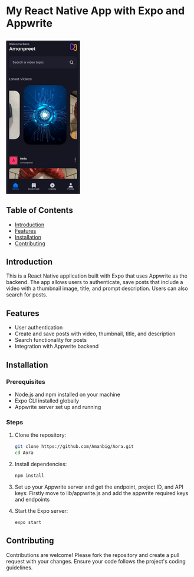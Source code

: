 # My React Native App with Expo and Appwrite

##

<img src="https://github.com/Amanbig/Aora/blob/master/images.jpg" alt="App Banner" width="200"/>

## Table of Contents

- [Introduction](#introduction)
- [Features](#features)
- [Installation](#installation)
- [Contributing](#contributing)

## Introduction

This is a React Native application built with Expo that uses Appwrite as the backend. The app allows users to authenticate, save posts that include a video with a thumbnail image, title, and prompt description. Users can also search for posts.

## Features

- User authentication
- Create and save posts with video, thumbnail, title, and description
- Search functionality for posts
- Integration with Appwrite backend

## Installation

### Prerequisites

- Node.js and npm installed on your machine
- Expo CLI installed globally
- Appwrite server set up and running

### Steps

1. Clone the repository:
   ```sh
   git clone https://github.com/Amanbig/Aora.git
   cd Aora

2. Install dependencies:
   ```sh
   npm install

3. Set up your Appwrite server and get the endpoint, project ID, and API keys:
   Firstly move to lib/appwrite.js and add the appwrite required keys and endpoints

4. Start the Expo server:
   ```sh
   expo start

## Contributing
   Contributions are welcome! Please fork the repository and create a pull request with your changes. Ensure your code follows the project's coding guidelines.
